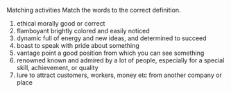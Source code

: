 Matching activities
Match the words to the correct definition.
1. ethical morally good or correct
2. flamboyant brightly colored and easily noticed
3. dynamic full of energy and new ideas, and determined to succeed
4. boast to speak with pride about something
5. vantage point a good position from which you can see something
6. renowned known and admired by a lot of people, especially for a special skill, achievement, or quality
7. lure to attract customers, workers, money etc from another company or place




